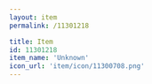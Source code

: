 ```yaml
---
layout: item
permalink: /11301218

title: Item
id: 11301218
item_name: 'Unknown'
icon_url: 'item/icon/11300708.png'
---
```

